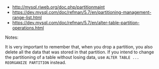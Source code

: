 * http://mysql.rjweb.org/doc.php/partitionmaint
* https://dev.mysql.com/doc/refman/5.7/en/partitioning-management-range-list.html
* https://dev.mysql.com/doc/refman/5.7/en/alter-table-partition-operations.html

Notes:

It is very important to remember that, when you drop a partition, you also delete all the data that was stored in that partition. If you intend to change the partitioning of a table without losing data, use `ALTER TABLE ... REORGANIZE PARTITION` instead.
